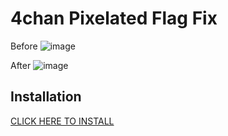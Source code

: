 4chan Pixelated Flag Fix
====================

Before
![image](https://github.com/user-attachments/assets/d77d9069-e07f-451b-a0c2-f46b56537ee0)

After
![image](https://github.com/user-attachments/assets/f4a9918e-4ee9-44a2-b436-35b141f4eaac)

## Installation
[CLICK HERE TO INSTALL](https://raw.githubusercontent.com/CHooverShrimp/TamperMonkey_Userscripts/main/4chan%20fix%20flag/4chanFixFlag.user.js)
